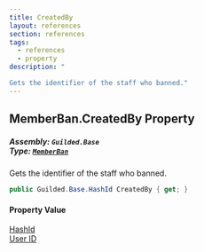 ```yaml
---
title: CreatedBy
layout: references
section: references
tags:
  - references
  - property
description: "

Gets the identifier of the staff who banned."
---
```


## MemberBan.CreatedBy Property
##### **Assembly:** `Guilded.Base`<br/>**Type:** [`MemberBan`](MemberBan 'Guilded.Base.Servers.MemberBan')

Gets the identifier of the staff who banned.

```csharp
public Guilded.Base.HashId CreatedBy { get; }
```

#### Property Value
[HashId](HashId 'Guilded.Base.HashId')  
[User ID](UserSummary.Id 'Guilded.Base.Users.UserSummary.Id')
